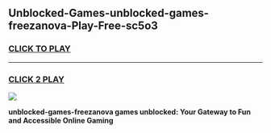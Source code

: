 
## Unblocked-Games-unblocked-games-freezanova-Play-Free-sc5o3
<h3>
<a href="https://premium76.site?title=unblocked-games-freezanova&ref=15A">CLICK TO PLAY</a></h3>
<hr>

<h3>
<a href="https://premium76.site?title=unblocked-games-freezanova&ref=15A">CLICK 2 PLAY</a>
  
</h3>

<a href="https://premium76.site?title=unblocked-games-freezanova&ref=15A"><img src="https://clearcache.store/games.png"></a>


**unblocked-games-freezanova games unblocked: Your Gateway to Fun and Accessible Online Gaming**

